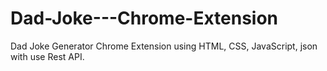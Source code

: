# Dad-Joke---Chrome-Extension
Dad Joke Generator Chrome Extension using  HTML, CSS, JavaScript, json  with use Rest API.
